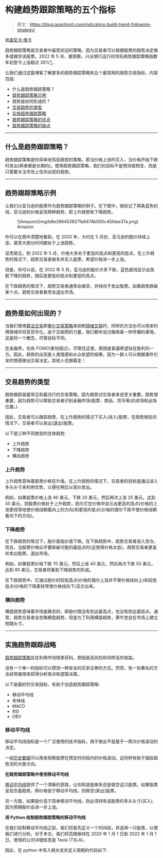 # 构建趋势跟踪策略的五个指标

> 原文：<https://blog.quantinsti.com/indicators-build-trend-following-strategy/>

由[查尼卡·塔卡](https://www.linkedin.com/in/chainika-bahl-thakar-b32971155/)

趋势跟踪策略是交易者中最受欢迎的策略，因为交易者可以根据股票的趋势决定做多或做空该股票。2022 年 5 月，据观察，兴业银行运行的领先趋势跟踪策略指数年初至今上涨超过 26%[⁽⁾](https://www.risk.net/investing/7949186/trend-followings-bumper-returns-mask-fading-convexity)。

让我们通过这篇博客了解更多的趋势跟踪策略和五个最常用的趋势交易指标，内容包括:

*   什么是趋势跟踪策略？
*   [趋势跟踪策略示例](#example-of-trend-following-strategy)
*   趋势是如何形成的？
*   [交易趋势的类型](#types-of-trends-in-trading)
*   [实施趋势跟踪策略](#implementation-of-trend-following-strategies)
*   [趋势跟踪策略的优点](#pros-of-trend-trading-strategy)
*   [趋势跟踪策略的缺点](#cons-of-trend-trading-strategy)

* * *

## 什么是趋势跟踪策略？

趋势跟踪策略是你简单地驾驭趋势的策略，即当价格上涨时买入，当价格开始下跌时卖出(两者都是长期的)。使用趋势跟踪策略，我们的目标不是预测或预言，而是只需要关注市场上任何出现的趋势。

* * *

## 趋势跟踪策略示例

让我们以亚马逊的股票作为趋势跟踪策略的例子。在下图中，我标记了两条蓝色的线，亚马逊的价格呈现两种趋势，即上升趋势和下降趋势。

<figure class="kg-card kg-image-card kg-width-full kg-card-hascaption">![Amazon](img/b8e396453827fa6474b050c45fdae37a.png)

<figcaption>Amazon</figcaption>

</figure>

你可以在图中清楚地看到，在 2020 年，大约在 5 月份，亚马逊的股价持续上涨，甚至大部分时间都处于上涨趋势。

显而易见，到 2022 年 5 月，价格大多处于更高的高点和更高的低点。在上升趋势的情况下，趋势交易者做多并买入股票，希望价格进一步上涨。

但是，你可以说，在 2022 年 5 月，亚马逊的股价大多下跌，蓝色直线显示出急剧下降的趋势，随后是更低的低点和更低的高点。

在下跌趋势的情况下，趋势交易者通常会做空，并倾向于卖出股票。如果趋势跌破某个点，趋势交易者甚至会退出市场。

* * *

## 趋势是如何出现的？

当我们使用[算法交易](/algorithmic-trading-strategies)即[量化交易策略](https://quantra.quantinsti.com/course/quantitative-trading-strategies-models)来抑制[情绪交易](https://quantra.quantinsti.com/course/trading-using-options-sentiment-indicators)时，同样的方法也可以用来利用情绪并将其货币化。由于互联网的力量，我们都听说过像病毒一样传播的事情。这是同一个概念，尽管目标不同。

在金融界，也有 FOMO(害怕错过)，尽管在这里，原因是普遍希望站在胜利的一方。因此，趋势的出现是人类情感和从众欲望的结果，因为一群人可以根据事件引发的情感做出交易决定。其他人也跟着走！

* * *

## 交易趋势的类型

趋势跟踪是最常见和最流行的交易策略，因为趋势对交易者来说至关重要。趋势很重要，因为趋势可以帮助交易者识别金融市场(股票、商品、货币等)的进场和出场位置。).

因此，交易者可以跟踪趋势，在上升趋势的情况下买入(进入)股票，在趋势相反的情况下，交易者可以卖出(退出)股票。

以下是三种不同类型的总体趋势:

*   上升趋势
*   下降趋势
*   横向趋势

### 上升趋势

上升趋势意味着股票价格在升值。在上升趋势的情况下，交易者的目标是通过进入多头头寸来利用优势，以便在稍后以高价卖出。

例如，如果股票价格上涨 40 美元，下跌 20 美元，然后再次上涨 25 美元，达到 45 美元，则股票价格处于上升趋势，因为它在价格中显示出更高的高点(价格的上涨更经常地使价格线朝着向上的方向)和更高的低点(价格的偶尔下跌不使价格线朝着向下的方向)。

### 下降趋势

在下跌趋势的情况下，股价面临价值下跌。在下跌趋势中，趋势交易者进入空仓。而且，当股票价格似乎要跌破可能的最低点时(这使得价格太低)，趋势交易者更喜欢卖出股票，退出市场。

例如，如果股票价格下跌 70 美元，然后上涨 40 美元，然后再次下跌 50 美元，达到 80 美元，交易者将看到下降趋势的形成。

在下跌趋势中，它通过股价的较低高点(价格的偶尔上涨并不使价格线向上)和较低低点(价格的下降更经常使价格线向下)显示出来。

### 横向趋势

横盘趋势意味着市场是静态的，即股价既没有到达最高点，也没有到达最低点。通常，趋势交易者会忽略横盘趋势，但是为了利用横盘趋势，黄牛党会在市场上建立短期头寸。

* * *

## 实施趋势跟踪战略

[趋势跟踪策略](/strategy-using-trend-following-indicators-macd-st-adx)旨在利用市场情景获利。原因是高风险和同样高的收益。

没有一个单一的指标可以预测一种安全的买卖证券的方式。然而，有一些著名的方法经常被用来获得分析观点和逻辑决策。

以下是最好的交易指标，有助于创造趋势跟踪策略:

*   移动平均线
*   布林线
*   MACD
*   RSI
*   OBV

### 移动平均线

移动平均线指标是一个广泛使用的技术指标，用于做出不是基于一两次价格波动的决定。

一组[历史数据](/basic-statistics-for-trading-strategies-i)可以用来观察股票在预定时间段内的价格波动。这同样有助于描绘趋势流的大致方向。

**在趋势跟踪策略中使用移动平均线**

[移动平均线](/moving-average-trading-strategies)提供了一个清晰的思路，让你知道是做多还是做空这只股票。如果股票呈现负面趋势，即价格低于移动平均线，则做空(卖出)股票。

另一方面，如果股价高于简单移动平均线，则必须持有该股票的多头头寸(买入),因为预期股价会进一步上涨。

**用 Python 绘制趋势跟踪策略的移动平均线**

在我们绘制移动平均线之前，我们将首先定义一个时间段，并选择一只股票，以便我们进行分析。对于本文，我们将范围保持在 2020 年 1 月 1 日到 2022 年 1 月 1 日，使用的公司详细信息是 Tesla (TSLA)。

因此，在 python 中导入相关库并定义周期的代码如下: